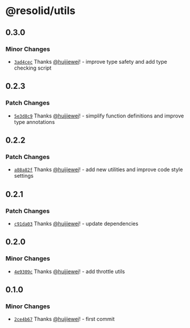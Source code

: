 # @resolid/utils

## 0.3.0

### Minor Changes

- [`3ad4cec`](https://github.com/huijiewei/resolid-utils/commit/3ad4cecf648a5f78abee345f3a45af376e18d8b9) Thanks [@huijiewei](https://github.com/huijiewei)! - improve type safety and add type checking script

## 0.2.3

### Patch Changes

- [`5e3d8c9`](https://github.com/huijiewei/resolid-utils/commit/5e3d8c99481c9025a8269d6253b9e843e219e88c) Thanks [@huijiewei](https://github.com/huijiewei)! - simplify function definitions and improve type annotations

## 0.2.2

### Patch Changes

- [`a88a82f`](https://github.com/huijiewei/resolid-utils/commit/a88a82f224e7eda9aa24764f9f1f8108d00f3f31) Thanks [@huijiewei](https://github.com/huijiewei)! - add new utilities and improve code style settings

## 0.2.1

### Patch Changes

- [`c91da03`](https://github.com/huijiewei/resolid-utils/commit/c91da03f5197058f237a881ca612f95d479a2a7b) Thanks [@huijiewei](https://github.com/huijiewei)! - update dependencies

## 0.2.0

### Minor Changes

- [`4e9309c`](https://github.com/huijiewei/resolid-utils/commit/4e9309c4f4448060e7b451bbff20b7eb4991c1f9) Thanks [@huijiewei](https://github.com/huijiewei)! - add throttle utils

## 0.1.0

### Minor Changes

- [`2ce4b67`](https://github.com/huijiewei/resolid-utils/commit/2ce4b6784bbe3b09e52df8657cc53fb2d6c92e0d) Thanks [@huijiewei](https://github.com/huijiewei)! - first commit
